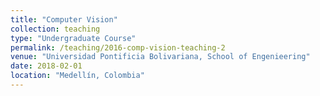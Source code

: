 ```yaml
---
title: "Computer Vision"
collection: teaching
type: "Undergraduate Course"
permalink: /teaching/2016-comp-vision-teaching-2
venue: "Universidad Pontificia Bolivariana, School of Engenieering"
date: 2018-02-01
location: "Medellín, Colombia"
---
```

